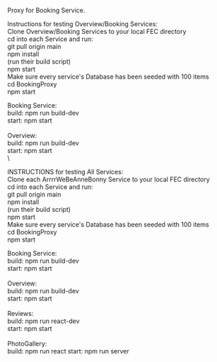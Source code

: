 Proxy for Booking Service. 

Instructions for testing Overview/Booking Services:<br/>
Clone Overview/Booking Services to your local FEC directory\
    cd into each Service and run:\
    git pull origin main\
    npm install\
    (run their build script)\
    npm start\
    Make sure every service's Database has been seeded with 100 items\
    cd BookingProxy\
    npm start
    
  Booking Service:\
  build: npm run build-dev\
  start: npm start\
  \
  Overview:\
    build: npm run build-dev\
    start: npm start\
  \
  

INSTRUCTIONS for testing All Services:<br/>
  Clone each ArrrrWeBeAnneBonny Service to your local FEC directory\
    cd into each Service and run:\
    git pull origin main\
    npm install\
    (run their build script)\
    npm start\
    Make sure every service's Database has been seeded with 100 items\
    cd BookingProxy\
    npm start
  
  Booking Service:\
    build: npm run build-dev\
    start: npm start\
  \
  Overview:\
    build: npm run build-dev\
    start: npm start\
  \
  Reviews:\
    build: npm run react-dev\
    start: npm start\
  \
  PhotoGallery:\
    build: npm run react
    start: npm run server
